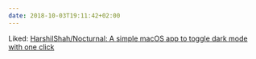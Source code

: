 ```yaml
---
date: 2018-10-03T19:11:42+02:00
---
```


Liked: [HarshilShah/Nocturnal: A simple macOS app to toggle dark mode with one click](https://github.com/HarshilShah/Nocturnal)
